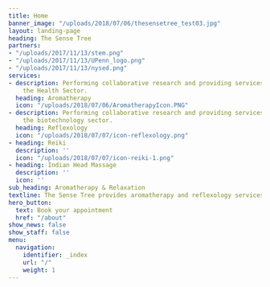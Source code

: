 ```yaml
---
title: Home
banner_image: "/uploads/2018/07/06/thesensetree_test03.jpg"
layout: landing-page
heading: The Sense Tree
partners:
- "/uploads/2017/11/13/stem.png"
- "/uploads/2017/11/13/UPenn_logo.png"
- "/uploads/2017/11/13/nysed.png"
services:
- description: Performing collaborative research and providing services to support
    the Health Sector.
  heading: Aromatherapy
  icon: "/uploads/2018/07/06/AromatherapyIcon.PNG"
- description: Performing collaborative research and providing services to support
    the biotechnology sector.
  heading: Reflexology
  icon: "/uploads/2018/07/07/icon-reflexology.png"
- heading: Reiki
  description: ''
  icon: "/uploads/2018/07/07/icon-reiki-1.png"
- heading: Indian Head Massage
  description: ''
  icon: ''
sub_heading: Aromatherapy & Relaxation
textline: The Sense Tree provides aromatherapy and reflexology services
hero_button:
  text: Book your appointment
  href: "/about"
show_news: false
show_staff: false
menu:
  navigation:
    identifier: _index
    url: "/"
    weight: 1
---
```

